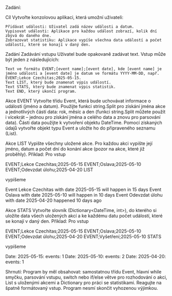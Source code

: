 Zadání:

Cíl
Vytvořte konzolovou aplikaci, která umožní uživateli:

    Přidávat události: Uživatel zadá název události a datum.
    Vypisovat události: Aplikace pro každou událost zobrazí, kolik dní zbývá do daného dne.
    Zobrazovat statistiku: Aplikace vypíše všechna data událostí a počet událostí, které se konají v daný den.

Zadání
Zadávání vstupu
Uživatel bude opakovaně zadávat text. Vstup může být jeden z následujících:

    Text ve formátu EVENT;[event name];[event date], kde [event name] je jméno události a [event date] je datum ve formátu YYYY-MM-DD, např. EVENT;Lekce Czechitas;2025-05-15.
    Text LIST, který bude znamenat výpis událostí.
    Text STATS, který bude znamenat výpis statistik.
    Text END, který ukončí program.

Akce EVENT
Vytvořte třídu Event, která bude uchovávat informace o události (jméno a datum). Použijte funkci string.Split pro získání jména akce a jednotlivých částí data: rok, měsíc a den (funkci string.Split můžete použít i vícekrát – jednou pro získání jména a celého data a znovu pro parsování data). Části data použijte k vytvoření objektu DateTime. Pomocí získaných údajů vytvořte objekt typu Event a uložte ho do připraveného seznamu (List).

Akce LIST
Vypište všechny uložené akce. Pro každou akci vypište její jméno, datum a počet dní do konání akce (pozor na akce, které již proběhly).
Příklad: Pro vstup

EVENT;Lekce Czechitas;2025-05-15
EVENT;Oslava;2025-05-10
EVENT;Odevzdat úlohu;2025-04-20
LIST

vypíšeme

Event Lekce Czechitas with date 2025-05-15 will happen in 15 days
Event Oslava with date 2025-05-10 will happen in 10 days
Event Odevzdat úlohu with date 2025-04-20 happened 10 days ago

Akce STATS
Vytvořte slovník (Dictionary<DateTime, int>), do kterého si uložíte data všech uložených akcí a ke každému datu počet událostí, které se konají v daný den.
Příklad: Pro vstup

EVENT;Lekce Czechitas;2025-05-15
EVENT;Oslava;2025-05-10
EVENT;Odevzdat úlohu;2025-04-20
EVENT;Vyšetření;2025-05-10
STATS

vypíšeme

Date: 2025-05-15: events: 1
Date: 2025-05-10: events: 2
Date: 2025-04-20: events: 1

Shrnutí:
    Program by měl obsahovat: samostatnou třídu Event, hlavní while smyčku, parsování vstupu, switch nebo if/else větve pro rozhodování o akci, List s uloženými akcemi a Dictionary pro práci se statistikami.
    Reagujte na špatně formátovaný vstup. Program nesmí skončit vyhozenou výjimkou.

